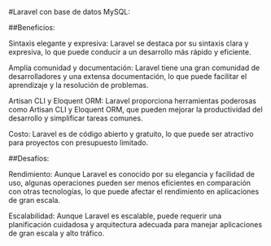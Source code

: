 #Laravel con base de datos MySQL:


##Beneficios:

Sintaxis elegante y expresiva: Laravel se destaca por su sintaxis clara y expresiva, lo que puede conducir a un desarrollo más rápido y eficiente.

Amplia comunidad y documentación: Laravel tiene una gran comunidad de desarrolladores y una extensa documentación, lo que puede facilitar el aprendizaje y la resolución de problemas.

Artisan CLI y Eloquent ORM: Laravel proporciona herramientas poderosas como Artisan CLI y Eloquent ORM, que pueden mejorar la productividad del desarrollo y simplificar tareas comunes.

Costo: Laravel es de código abierto y gratuito, lo que puede ser atractivo para proyectos con presupuesto limitado.




##Desafíos:

Rendimiento: Aunque Laravel es conocido por su elegancia y facilidad de uso, algunas operaciones pueden ser menos eficientes en comparación con otras tecnologías, lo que puede afectar el rendimiento en aplicaciones de gran escala.

Escalabilidad: Aunque Laravel es escalable, puede requerir una planificación cuidadosa y arquitectura adecuada para manejar aplicaciones de gran escala y alto tráfico.

